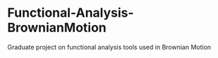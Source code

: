 # Functional-Analysis-BrownianMotion
Graduate project on functional analysis tools used in Brownian Motion
